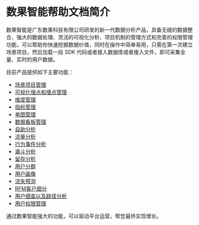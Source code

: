 # 数果智能帮助文档简介

数果智能是广东数果科技有限公司研发的新一代数据分析产品，具备无缝的数据整合、强大的数据处理、灵活的可视化分析、项目机制的管理方式和完善的权限管理功能，可以帮助你快速挖掘数据价值，同时在操作中简单易用，只需在第一次建立场景项目，然后加载一段 SDK 代码或者接入数据库或者接入文件，即可采集全量、实时的用户数据。

目前产品提供如下主要功能：

* [场景项目管理](manage-projects.md)
* [可视化埋点和埋点管理](visual-track/README.md)
* [维度管理](visual-track/mana-dimensions.md)
* [指标管理](visual-track/mana-measures.md)
* [单图管理](analytics/slices.md)
* [数据看板管理]()
* [自助分析](quik-guide/analytics.md)
* [流量分析](analytics/traffic.md)
* [行为事件分析](insight-application/behavior-event.md)
* [漏斗分析](analytics/funnel.md)
* [留存分析](analytics/retation.md)
* [用户分群](usergroup/README.md)
* [用户画像](insight-application/user-portrait.md)
* [流失预测](insight-application/loss-analysis.md)
* [RFM客户细分](rfm/intro.md)
* [用户细查以及路径分析](usergroup/insight.md)
* [用户权限管理](mana-company.md)

通过数果智能强大的功能，可以驱动平台运营，帮您最终实现增长。

